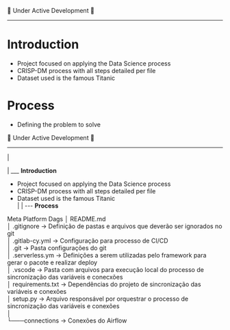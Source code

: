 🚧 Under Active Development 🚧

---

# Introduction
- Project focused on applying the Data Science process
- CRISP-DM process with all steps detailed per file
- Dataset used is the famous Titanic

# Process
- Defining the problem to solve


🚧 Under Active Development 🚧

---
|

|
___  **Introduction**
- Project focused on applying the Data Science process
- CRISP-DM process with all steps detailed per file
- Dataset used is the famous Titanic<br>
|
|
--- **Process**





Meta Platform Dags
│   README.md<br>
│   .gitignore -> Definição de pastas e arquivos que deverão ser ignorados no git<br>
│   .gitlab-cy.yml -> Configuração para processo de CI/CD<br>
│   .git -> Pasta configurações do git<br>
│   .serverless.ym -> Definições a serem utilizadas pelo framework para gerar o pacote e realizar deploy<br>
│   .vscode -> Pasta com arquivos para execução local do processo de sincronização das variáveis e conecxões<br>
│   requirements.txt -> Dependências do projeto de sincronização das variáveis e conexões<br>
│   setup.py -> Arquivo responsável por orquestrar o processo de sincronização das variáveis e conexões<br>
│<br>
└───connections -> Conexões do Airflow
